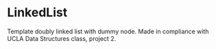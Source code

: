 # LinkedList
Template doubly linked list with dummy node. 
Made in compliance with UCLA Data Structures class, project 2.
